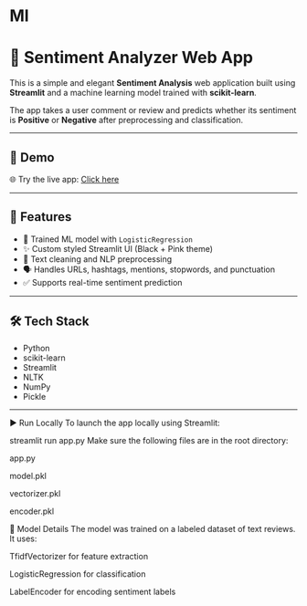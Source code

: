 # Ml

# 💬 Sentiment Analyzer Web App

This is a simple and elegant **Sentiment Analysis** web application built using **Streamlit** and a machine learning model trained with **scikit-learn**.

The app takes a user comment or review and predicts whether its sentiment is **Positive** or **Negative** after preprocessing and classification.

---

## 🚀 Demo

🌐 Try the live app: [Click here](https://hvpidpc2mtg8dkmkz4fjgt.streamlit.app/
)  

---

## 🎯 Features

- 🧠 Trained ML model with `LogisticRegression`
- ✨ Custom styled Streamlit UI (Black + Pink theme)
- 🧹 Text cleaning and NLP preprocessing
- 🗣️ Handles URLs, hashtags, mentions, stopwords, and punctuation
- ✅ Supports real-time sentiment prediction

---

## 🛠️ Tech Stack

- Python
- scikit-learn
- Streamlit
- NLTK
- NumPy
- Pickle

---

▶️ Run Locally
To launch the app locally using Streamlit:

streamlit run app.py
Make sure the following files are in the root directory:

app.py

model.pkl

vectorizer.pkl

encoder.pkl

📝 Model Details
The model was trained on a labeled dataset of text reviews. It uses:

TfidfVectorizer for feature extraction

LogisticRegression for classification

LabelEncoder for encoding sentiment labels

